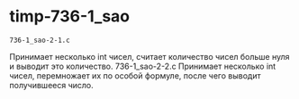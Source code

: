 # timp-736-1_sao
	736-1_sao-2-1.c
Принимает несколько int чисел, считает количество чисел больше нуля и выводит это количество.
	736-1_sao-2-2.c
Принимает несколько int чисел, перемножает их по особой формуле, после чего выводит получившееся число.
